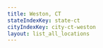 ```yaml
---
title: Weston, CT
stateIndexKey: state-ct
cityIndexKey: city-ct-weston
layout: list_all_locations
---
```

